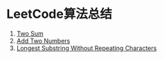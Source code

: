 # LeetCode算法总结

1. [Two Sum](https://github.com/angelasubi/blog/blob/master/leetcode/1.Two%20Sum.js)
2. [Add Two Numbers](https://github.com/angelasubi/blog/blob/master/leetcode/2.Add%20Two%20Numbers.js)
2. [Longest Substring Without Repeating Characters](https://github.com/angelasubi/blog/blob/master/leetcode/3.Longest%Substring%Without%Repeating%Characters.js)

